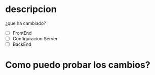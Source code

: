 # descripcion
¿que ha cambiado?

- [ ] FrontEnd
- [ ] Configuracion Server 
- [ ] BackEnd

# Como puedo probar los cambios?
